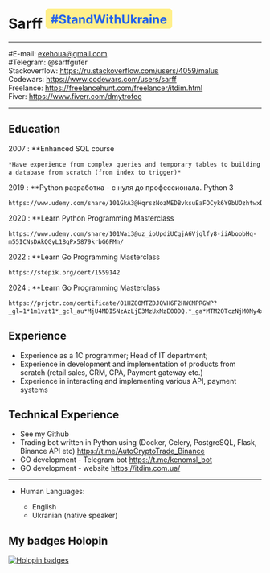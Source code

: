 Sarff [![Stand With Ukraine](https://raw.githubusercontent.com/vshymanskyy/StandWithUkraine/main/badges/StandWithUkraine.svg)](https://stand-with-ukraine.pp.ua)
============

-------------------     ----------------------------
#E-mail:                        exehoua@gmail.com  
#Telegram:                      @sarffgufer   
Stackoverflow:                 https://ru.stackoverflow.com/users/4059/malus  
Codewars:                      https://www.codewars.com/users/sarff  
Freelance:                     https://freelancehunt.com/freelancer/itdim.html<br/>
Fiver:                         https://www.fiverr.com/dmytrofeo
-------------------     ----------------------------

Education
---------

2007 
:   **Enhanced SQL course

    *Have experience from complex queries and temporary tables to building a database from scratch (from index to trigger)*

2019
:   **Python разработка - с нуля до профессионала. Python 3

    https://www.udemy.com/share/101GkA3@HqrszNozMEDBvksuEaFOCyk6Y9bUOzhtwxDN7wKHEp4OmGl7dJVmm8gEO0lAF6lY/
    
2020
:   **Learn Python Programming Masterclass


    https://www.udemy.com/share/101Wai3@uz_ioUpdiUCgjA6Vjglfy8-iiAboobHq-m55ICNsDAkQGyL18qPx5879krbG6FMn/

2022
:   **Learn Go Programming Masterclass

    https://stepik.org/cert/1559142

2024
:   **Learn Go Programming Masterclass

    https://prjctr.com/certificate/01HZ80MTZDJQVH6F2HWCMPRGWP?_gl=1*1m1vzt1*_gcl_au*MjU4MDI5NzAzLjE3MzUxMzE0ODQ.*_ga*MTM2OTczNjM0My4xNzM1MTMxNDg0*_ga_2MPTSBFM6Q*MTczNTEzMTQ4My4xLjEuMTczNTEzMTQ5NC40OS4wLjM5MTgwMDc0Mw

Experience
----------

   * Experience as a 1C programmer; Head of IT department;
   * Experience in development and implementation of products from scratch (retail sales, CRM, CPA, Payment gateway etc.)
   * Experience in interacting and implementing various API, payment systems

Technical Experience
--------------------
  * See my Github
  * Trading bot written in Python using (Docker, Celery, PostgreSQL, Flask, Binance API etc) https://t.me/AutoCryptoTrade_Binance
  * GO development - Telegram bot https://t.me/kenomsl_bot
  * GO development - website https://itdim.com.ua/

----------------------------------------

* Human Languages:

     * English 
     * Ukranian (native speaker)

## My badges Holopin
[![Holopin badges](https://holopin.me/sarff)](https://holopin.io/sarff)

